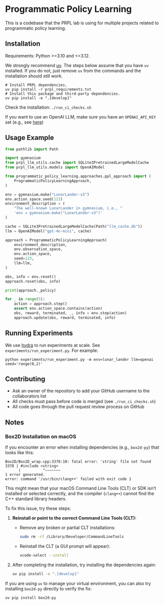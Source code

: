 # Programmatic Policy Learning

This is a codebase that the PRPL lab is using for multiple projects related to programmatic policy learning.

## Installation

Requirements: Python >=3.10 and <=3.12.

We strongly recommend [uv](https://docs.astral.sh/uv/getting-started/installation/). The steps below assume that you have `uv` installed. If you do not, just remove `uv` from the commands and the installation should still work.

```
# Install PRPL dependencies.
uv pip install -r prpl_requirements.txt
# Install this package and third-party dependencies.
uv pip install -e ".[develop]"
```

Check the installation: ```./run_ci_checks.sh```

If you want to use an OpenAI LLM, make sure you have an `OPENAI_API_KEY` set (e.g., see [here](https://help.openai.com/en/articles/5112595-best-practices-for-api-key-safety))

## Usage Example

```python
from pathlib import Path

import gymnasium
from prpl_llm_utils.cache import SQLite3PretrainedLargeModelCache
from prpl_llm_utils.models import OpenAIModel

from programmatic_policy_learning.approaches.ppl_approach import (
    ProgrammaticPolicyLearningApproach,
)

env = gymnasium.make("LunarLander-v3")
env.action_space.seed(123)
environment_description = (
    "The well-known LunarLander in gymnasium, i.e., "
    'env = gymnasium.make("LunarLander-v3")'
)

cache = SQLite3PretrainedLargeModelCache(Path("llm_cache.db"))
llm = OpenAIModel("gpt-4o-mini", cache)

approach = ProgrammaticPolicyLearningApproach(
    environment_description,
    env.observation_space,
    env.action_space,
    seed=123,
    llm=llm,
)

obs, info = env.reset()
approach.reset(obs, info)

print(approach._policy)

for _ in range(5):
    action = approach.step()
    assert env.action_space.contains(action)
    obs, reward, terminated, _, info = env.step(action)
    approach.update(obs, reward, terminated, info)
```

## Running Experiments

We use [hydra](https://hydra.cc/) to run experiments at scale. See `experiments/run_experiment.py`. For example:

```
python experiments/run_experiment.py -m env=lunar_lander llm=openai seed='range(0,2)'
```

## Contributing

* Ask an owner of the repository to add your GitHub username to the collaborators list
* All checks must pass before code is merged (see `./run_ci_checks.sh`)
* All code goes through the pull request review process on GitHub

## Notes

### Box2D Installation on macOS

If you encounter an error when installing dependencies (e.g., `box2d-py`) that looks like this:

```
Box2D/Box2D_wrap.cpp:3378:10: fatal error: 'string' file not found
3378 | #include <string>
      |          ^~~~~~~~
1 error generated.
error: command '/usr/bin/clang++' failed with exit code 1
```

This might mean that your macOS Command Line Tools (CLT) or SDK isn’t installed or selected correctly, and the compiler (`clang++`) cannot find the C++ standard library headers.

To fix this issue, try these steps:

1. **Reinstall or point to the correct Command Line Tools (CLT):**

   - Remove any broken or partial CLT installations:
     ```bash
     sudo rm -rf /Library/Developer/CommandLineTools
     ```

   - Reinstall the CLT (a GUI prompt will appear):
     ```bash
     xcode-select --install
     ```

2. After completing the installation, try installing the dependencies again:
   ```bash
   uv pip install -e ".[develop]"
   ```

If you are using `uv` to manage your virtual environment, you can also try installing `box2d-py` directly to verify the fix:

```bash
uv pip install box2d-py
```
